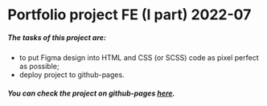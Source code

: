 # Portfolio project FE (I part)     2022-07
##### The tasks of this project are:
* to put Figma design into HTML and CSS (or SCSS) code as pixel perfect as possible;
* deploy project to github-pages.

##### You can check the project on github-pages [here](https://kristinabri.github.io/portfolio-project-bit/).

